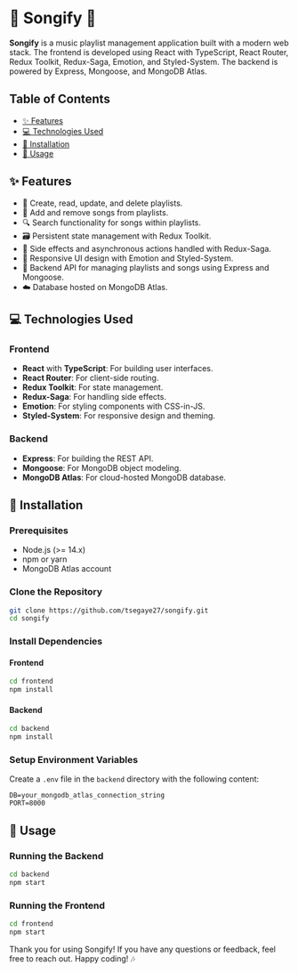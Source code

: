 # 🎵 Songify 🎵

**Songify** is a music playlist management application built with a modern web stack. The frontend is developed using React with TypeScript, React Router, Redux Toolkit, Redux-Saga, Emotion, and Styled-System. The backend is powered by Express, Mongoose, and MongoDB Atlas.

## Table of Contents

- [✨ Features](#-features)
- [💻 Technologies Used](#-technologies-used)
- [🚀 Installation](#-installation)
- [📖 Usage](#-usage)

## ✨ Features

- 🎼 Create, read, update, and delete playlists.
- 🎵 Add and remove songs from playlists.
- 🔍 Search functionality for songs within playlists.
- 🗃️ Persistent state management with Redux Toolkit.
- 🔄 Side effects and asynchronous actions handled with Redux-Saga.
- 💅 Responsive UI design with Emotion and Styled-System.
- 📡 Backend API for managing playlists and songs using Express and Mongoose.
- ☁️ Database hosted on MongoDB Atlas.

## 💻 Technologies Used

### Frontend

- **React** with **TypeScript**: For building user interfaces.
- **React Router**: For client-side routing.
- **Redux Toolkit**: For state management.
- **Redux-Saga**: For handling side effects.
- **Emotion**: For styling components with CSS-in-JS.
- **Styled-System**: For responsive design and theming.

### Backend

- **Express**: For building the REST API.
- **Mongoose**: For MongoDB object modeling.
- **MongoDB Atlas**: For cloud-hosted MongoDB database.

## 🚀 Installation

### Prerequisites

- Node.js (>= 14.x)
- npm or yarn
- MongoDB Atlas account

### Clone the Repository

```sh
git clone https://github.com/tsegaye27/songify.git
cd songify
```

### Install Dependencies

#### Frontend

```sh
cd frontend
npm install
```

#### Backend

```sh
cd backend
npm install
```

### Setup Environment Variables

Create a `.env` file in the `backend` directory with the following content:

```env
DB=your_mongodb_atlas_connection_string
PORT=8000
```

## 📖 Usage

### Running the Backend

```sh
cd backend
npm start
```

### Running the Frontend

```sh
cd frontend
npm start
```

Thank you for using Songify! If you have any questions or feedback, feel free to reach out. Happy coding! 🎶
